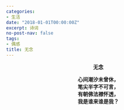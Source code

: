 ```yaml
---
categories:
- 生活
date: "2018-01-01T00:00:00Z"
excerpt: 诗词
no-post-nav: false
tags:
- 偶感
title: 无念
---
```


**<center>无念</center>**

**<center>心间潮汐未曾休，</center>**
**<center>笔尖半字不可言，</center>**
**<center>有朝佛法襟怀透，</center>**
**<center>我是谁来谁是我？</center>**